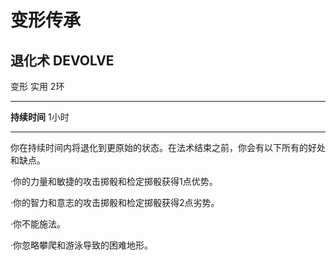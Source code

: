 # 变形传承

## **退化术** **DEVOLVE**

变形 实用 2环

------------------------------------------------------------------------

**持续时间** 1小时

------------------------------------------------------------------------

你在持续时间内将退化到更原始的状态。在法术结束之前，你会有以下所有的好处和缺点。

·你的力量和敏捷的攻击掷骰和检定掷骰获得1点优势。

·你的智力和意志的攻击掷骰和检定掷骰获得2点劣势。

·你不能施法。

·你忽略攀爬和游泳导致的困难地形。
